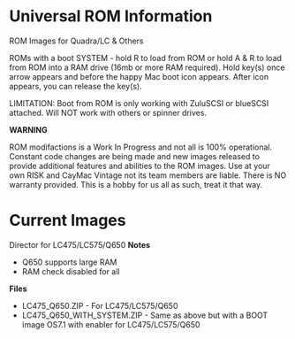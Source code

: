 # Universal ROM Information
ROM Images for Quadra/LC &amp; Others

ROMs with a boot SYSTEM - hold R to load from ROM or hold A & R to load from ROM into a RAM drive (16mb or more RAM required). Hold key(s) once arrow appears and before the happy Mac boot icon appears. After icon appears, you can release the key(s).

LIMITATION: Boot from ROM is only working with ZuluSCSI or blueSCSI attached. Will NOT work with others or spinner drives.

**WARNING**

ROM modifactions is a Work In Progress and not all is 100% operational. Constant code changes are being made and new images released to provide additional features and abilities to the ROM images. Use at your own RISK and CayMac Vintage not its team members are liable. There is NO warranty provided. This is a hobby for us all as such, treat it that way.

# Current Images
Director for LC475/LC575/Q650
  **Notes**
  - Q650 supports large RAM
  - RAM check disabled for all

  **Files**
  - LC475_Q650.ZIP - For LC475/LC575/Q650
  - LC475_Q650_WITH_SYSTEM.ZIP - Same as above but with a BOOT image OS7.1 with enabler for LC475/LC575/Q650
